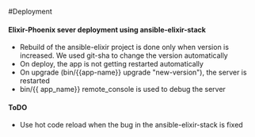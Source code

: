 #Deployment

#### Elixir-Phoenix sever deployment using ansible-elixir-stack

  * Rebuild of the ansible-elixir project is done only when version is increased. We used git-sha to change the version automatically
  * On deploy, the app is not getting restarted automatically
  * On upgrade (bin/{{app-name}} upgrade "new-version"), the server is restarted
  * bin/{{ app_name}} remote_console is used to debug the server

#### ToDO

  * Use hot code reload when the bug in the ansible-elixir-stack is fixed
